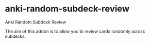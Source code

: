 # anki-random-subdeck-review
Anki Random Subdeck Review

The aim of this addon is to allow you to review cards randomly across subdecks.
